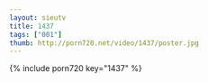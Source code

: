 ```yaml
--- 
layout: sieutv
title: 1437
tags: ["001"]
thumb: http://porn720.net/video/1437/poster.jpg
---
```

{% include porn720 key="1437" %} 
